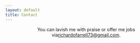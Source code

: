 ```yaml
---
layout: default
title: Contact
---
```


<p style="text-align: center;">You can lavish me with praise or offer me jobs via<a class="email-link" href="mailto:richardofarrell73@gmail.com">richardofarrell73@gmail.com</a>.</p>
